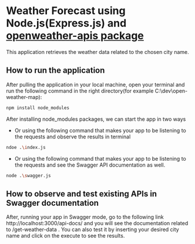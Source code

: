 # Weather Forecast using Node.js(Express.js) and [openweather-apis package](http://openweathermap.org/appid)

This application retrieves the weather data related to the chosen city name.

## How to run the application

After pulling the application in your local machine, open your terminal and run the following command in
the right directory(for example C:\dev\open-weather-map):

```bash
npm install node_modules
```

After installing node_modules packages, we can start the app in two ways
* Or using the following command that makes your app to be listening to the requests and observe the
results in terminal
```bash
ndoe .\index.js
```
* Or using the following command that makes your app to be listening to the requests and see the Swagger
API documentation as well.
```bash
node .\swagger.js
```

## How to observe and test existing APIs in Swagger documentation

After, running your app in Swagger mode, go to the following link http://localhost:3000/api-docs/ and you will see the documentation related to /get-weather-data .
You can also test it by inserting your desired city name and click on the execute to see the results.

